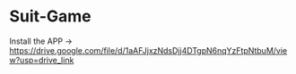# Suit-Game
Install the APP -> https://drive.google.com/file/d/1aAFJjxzNdsDjj4DTgpN6nqYzFtpNtbuM/view?usp=drive_link
